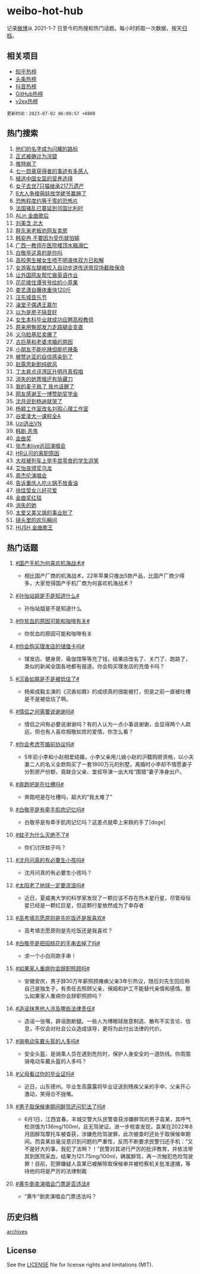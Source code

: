 # weibo-hot-hub

记录[微博](https://www.weibo.com)从 2021-1-7 日至今的热搜和热门话题。每小时抓取一次数据，按天[归档](archives)。

## 相关项目

- [知乎热榜](https://github.com/lonnyzhang423/zhihu-hot-hub)
- [头条热榜](https://github.com/lonnyzhang423/toutiao-hot-hub)
- [抖音热榜](https://github.com/lonnyzhang423/douyin-hot-hub)
- [GitHub热榜](https://github.com/lonnyzhang423/github-hot-hub)
- [v2ex热榜](https://github.com/lonnyzhang423/v2ex-hot-hub)


`更新时间：2023-07-02 06:09:57 +0800`

## 热门搜索

1. [他们的名字成为闪耀的路标](https://m.weibo.cn/search?containerid=100103type%3D1%26t%3D10%26q%3D%23%E4%BB%96%E4%BB%AC%E7%9A%84%E5%90%8D%E5%AD%97%E6%88%90%E4%B8%BA%E9%97%AA%E8%80%80%E7%9A%84%E8%B7%AF%E6%A0%87%23&stream_entry_id=51&isnewpage=1&extparam=seat%3D1%26pos%3D0%26filter_type%3Drealtimehot%26c_type%3D51%26dgr%3D0%26cate%3D10103%26stream_entry_id%3D51%26display_time%3D1688249395%26pre_seqid%3D168824939503401306307&luicode=10000011&lfid=106003type%253D25%2526t%253D3%2526disable_hot%253D1%2526filter_type%253Drealtimehot)
1. [正式被确诊为浣碧](https://m.weibo.cn/search?containerid=100103type%3D1%26t%3D10%26q%3D%23%E6%AD%A3%E5%BC%8F%E8%A2%AB%E7%A1%AE%E8%AF%8A%E4%B8%BA%E6%B5%A3%E7%A2%A7%23&stream_entry_id=31&isnewpage=1&extparam=seat%3D1%26pos%3D0%26filter_type%3Drealtimehot%26c_type%3D31%26dgr%3D0%26cate%3D5001%26realpos%3D1%26flag%3D2%26stream_entry_id%3D31%26lcate%3D5001%26q%3D%2523%25E6%25AD%25A3%25E5%25BC%258F%25E8%25A2%25AB%25E7%25A1%25AE%25E8%25AF%258A%25E4%25B8%25BA%25E6%25B5%25A3%25E7%25A2%25A7%2523%26band_rank%3D1%26display_time%3D1688249395%26pre_seqid%3D168824939503401306307&luicode=10000011&lfid=106003type%253D25%2526t%253D3%2526disable_hot%253D1%2526filter_type%253Drealtimehot)
1. [推特崩了](https://m.weibo.cn/search?containerid=100103type%3D1%26t%3D10%26q%3D%E6%8E%A8%E7%89%B9%E5%B4%A9%E4%BA%86&stream_entry_id=31&isnewpage=1&extparam=seat%3D1%26pos%3D1%26filter_type%3Drealtimehot%26c_type%3D31%26dgr%3D0%26cate%3D5001%26realpos%3D2%26flag%3D0%26stream_entry_id%3D31%26lcate%3D5001%26q%3D%25E6%258E%25A8%25E7%2589%25B9%25E5%25B4%25A9%25E4%25BA%2586%26band_rank%3D2%26display_time%3D1688249395%26pre_seqid%3D168824939503401306307&luicode=10000011&lfid=106003type%253D25%2526t%253D3%2526disable_hot%253D1%2526filter_type%253Drealtimehot)
1. [七一勋章获得者的事迹有多感人](https://m.weibo.cn/search?containerid=100103type%3D1%26t%3D10%26q%3D%23%E4%B8%83%E4%B8%80%E5%8B%8B%E7%AB%A0%E8%8E%B7%E5%BE%97%E8%80%85%E7%9A%84%E4%BA%8B%E8%BF%B9%E6%9C%89%E5%A4%9A%E6%84%9F%E4%BA%BA%23&stream_entry_id=31&isnewpage=1&extparam=seat%3D1%26pos%3D2%26filter_type%3Drealtimehot%26c_type%3D31%26dgr%3D0%26cate%3D5001%26realpos%3D3%26flag%3D0%26stream_entry_id%3D31%26lcate%3D5001%26q%3D%2523%25E4%25B8%2583%25E4%25B8%2580%25E5%258B%258B%25E7%25AB%25A0%25E8%258E%25B7%25E5%25BE%2597%25E8%2580%2585%25E7%259A%2584%25E4%25BA%258B%25E8%25BF%25B9%25E6%259C%2589%25E5%25A4%259A%25E6%2584%259F%25E4%25BA%25BA%2523%26band_rank%3D3%26display_time%3D1688249395%26pre_seqid%3D168824939503401306307&luicode=10000011&lfid=106003type%253D25%2526t%253D3%2526disable_hot%253D1%2526filter_type%253Drealtimehot)
1. [植选中国女篮的营养选择](https://m.weibo.cn/search?containerid=100103type%3D1%26t%3D10%26q%3D%23%E6%A4%8D%E9%80%89%E4%B8%AD%E5%9B%BD%E5%A5%B3%E7%AF%AE%E7%9A%84%E8%90%A5%E5%85%BB%E9%80%89%E6%8B%A9%23&stream_entry_id=31&isnewpage=1&extparam=seat%3D1%26pos%3D3%26topic_ad%3D1%26c_type%3D31%26cate%3D5001%26band_rank%3D4%26dgr%3D0%26lcate%3D5001%26is_ad_pos%3D1%26adid%3D195284%26q%3D%2523%25E6%25A4%258D%25E9%2580%2589%25E4%25B8%25AD%25E5%259B%25BD%25E5%25A5%25B3%25E7%25AF%25AE%25E7%259A%2584%25E8%2590%25A5%25E5%2585%25BB%25E9%2580%2589%25E6%258B%25A9%2523%26stream_entry_id%3D31%26filter_type%3Drealtimehot%26display_time%3D1688249395%26pre_seqid%3D168824939503401306307&luicode=10000011&lfid=106003type%253D25%2526t%253D3%2526disable_hot%253D1%2526filter_type%253Drealtimehot)
1. [女子去世7只猫继承217万遗产](https://m.weibo.cn/search?containerid=100103type%3D1%26t%3D10%26q%3D%23%E5%A5%B3%E5%AD%90%E5%8E%BB%E4%B8%967%E5%8F%AA%E7%8C%AB%E7%BB%A7%E6%89%BF217%E4%B8%87%E9%81%97%E4%BA%A7%23&stream_entry_id=31&isnewpage=1&extparam=seat%3D1%26pos%3D4%26filter_type%3Drealtimehot%26c_type%3D31%26dgr%3D0%26cate%3D5001%26realpos%3D4%26flag%3D2%26stream_entry_id%3D31%26lcate%3D5001%26q%3D%2523%25E5%25A5%25B3%25E5%25AD%2590%25E5%258E%25BB%25E4%25B8%25967%25E5%258F%25AA%25E7%258C%25AB%25E7%25BB%25A7%25E6%2589%25BF217%25E4%25B8%2587%25E9%2581%2597%25E4%25BA%25A7%2523%26band_rank%3D4%26display_time%3D1688249395%26pre_seqid%3D168824939503401306307&luicode=10000011&lfid=106003type%253D25%2526t%253D3%2526disable_hot%253D1%2526filter_type%253Drealtimehot)
1. [6大人争接萌娃放学姥爷赢麻了](https://m.weibo.cn/search?containerid=100103type%3D1%26t%3D10%26q%3D%236%E5%A4%A7%E4%BA%BA%E4%BA%89%E6%8E%A5%E8%90%8C%E5%A8%83%E6%94%BE%E5%AD%A6%E5%A7%A5%E7%88%B7%E8%B5%A2%E9%BA%BB%E4%BA%86%23&stream_entry_id=31&isnewpage=1&extparam=seat%3D1%26pos%3D5%26filter_type%3Drealtimehot%26c_type%3D31%26dgr%3D0%26cate%3D5001%26realpos%3D5%26flag%3D32768%26stream_entry_id%3D31%26lcate%3D5001%26q%3D%25236%25E5%25A4%25A7%25E4%25BA%25BA%25E4%25BA%2589%25E6%258E%25A5%25E8%2590%258C%25E5%25A8%2583%25E6%2594%25BE%25E5%25AD%25A6%25E5%25A7%25A5%25E7%2588%25B7%25E8%25B5%25A2%25E9%25BA%25BB%25E4%25BA%2586%2523%26band_rank%3D5%26display_time%3D1688249395%26pre_seqid%3D168824939503401306307&luicode=10000011&lfid=106003type%253D25%2526t%253D3%2526disable_hot%253D1%2526filter_type%253Drealtimehot)
1. [恐怖程度约等于零的恐怖片](https://m.weibo.cn/search?containerid=100103type%3D1%26t%3D10%26q%3D%E6%81%90%E6%80%96%E7%A8%8B%E5%BA%A6%E7%BA%A6%E7%AD%89%E4%BA%8E%E9%9B%B6%E7%9A%84%E6%81%90%E6%80%96%E7%89%87&stream_entry_id=31&isnewpage=1&extparam=seat%3D1%26pos%3D6%26filter_type%3Drealtimehot%26c_type%3D31%26dgr%3D0%26cate%3D5001%26realpos%3D6%26flag%3D2%26stream_entry_id%3D31%26lcate%3D5001%26q%3D%25E6%2581%2590%25E6%2580%2596%25E7%25A8%258B%25E5%25BA%25A6%25E7%25BA%25A6%25E7%25AD%2589%25E4%25BA%258E%25E9%259B%25B6%25E7%259A%2584%25E6%2581%2590%25E6%2580%2596%25E7%2589%2587%26band_rank%3D6%26display_time%3D1688249395%26pre_seqid%3D168824939503401306307&luicode=10000011&lfid=106003type%253D25%2526t%253D3%2526disable_hot%253D1%2526filter_type%253Drealtimehot)
1. [法国骚乱已蔓延到邻国比利时](https://m.weibo.cn/search?containerid=100103type%3D1%26t%3D10%26q%3D%23%E6%B3%95%E5%9B%BD%E9%AA%9A%E4%B9%B1%E5%B7%B2%E8%94%93%E5%BB%B6%E5%88%B0%E9%82%BB%E5%9B%BD%E6%AF%94%E5%88%A9%E6%97%B6%23&stream_entry_id=31&isnewpage=1&extparam=seat%3D1%26pos%3D7%26filter_type%3Drealtimehot%26c_type%3D31%26dgr%3D0%26cate%3D5001%26realpos%3D7%26flag%3D2%26stream_entry_id%3D31%26lcate%3D5001%26q%3D%2523%25E6%25B3%2595%25E5%259B%25BD%25E9%25AA%259A%25E4%25B9%25B1%25E5%25B7%25B2%25E8%2594%2593%25E5%25BB%25B6%25E5%2588%25B0%25E9%2582%25BB%25E5%259B%25BD%25E6%25AF%2594%25E5%2588%25A9%25E6%2597%25B6%2523%26band_rank%3D7%26display_time%3D1688249395%26pre_seqid%3D168824939503401306307&luicode=10000011&lfid=106003type%253D25%2526t%253D3%2526disable_hot%253D1%2526filter_type%253Drealtimehot)
1. [ALin 金曲歌后](https://m.weibo.cn/search?containerid=100103type%3D1%26t%3D10%26q%3DALin+%E9%87%91%E6%9B%B2%E6%AD%8C%E5%90%8E&stream_entry_id=31&isnewpage=1&extparam=seat%3D1%26pos%3D8%26filter_type%3Drealtimehot%26c_type%3D31%26dgr%3D0%26cate%3D5001%26realpos%3D8%26flag%3D0%26stream_entry_id%3D31%26lcate%3D5001%26q%3DALin%2520%25E9%2587%2591%25E6%259B%25B2%25E6%25AD%258C%25E5%2590%258E%26band_rank%3D8%26display_time%3D1688249395%26pre_seqid%3D168824939503401306307&luicode=10000011&lfid=106003type%253D25%2526t%253D3%2526disable_hot%253D1%2526filter_type%253Drealtimehot)
1. [刘美含 北大](https://m.weibo.cn/search?containerid=100103type%3D1%26t%3D10%26q%3D%E5%88%98%E7%BE%8E%E5%90%AB+%E5%8C%97%E5%A4%A7&stream_entry_id=31&isnewpage=1&extparam=seat%3D1%26pos%3D9%26filter_type%3Drealtimehot%26c_type%3D31%26dgr%3D0%26cate%3D5001%26realpos%3D9%26flag%3D2%26stream_entry_id%3D31%26lcate%3D5001%26q%3D%25E5%2588%2598%25E7%25BE%258E%25E5%2590%25AB%2520%25E5%258C%2597%25E5%25A4%25A7%26band_rank%3D9%26display_time%3D1688249395%26pre_seqid%3D168824939503401306307&luicode=10000011&lfid=106003type%253D25%2526t%253D3%2526disable_hot%253D1%2526filter_type%253Drealtimehot)
1. [胖东来老板劝网友卖房](https://m.weibo.cn/search?containerid=100103type%3D1%26t%3D10%26q%3D%23%E8%83%96%E4%B8%9C%E6%9D%A5%E8%80%81%E6%9D%BF%E5%8A%9D%E7%BD%91%E5%8F%8B%E5%8D%96%E6%88%BF%23&stream_entry_id=31&isnewpage=1&extparam=seat%3D1%26pos%3D10%26filter_type%3Drealtimehot%26c_type%3D31%26dgr%3D0%26cate%3D5001%26realpos%3D10%26flag%3D0%26stream_entry_id%3D31%26lcate%3D5001%26q%3D%2523%25E8%2583%2596%25E4%25B8%259C%25E6%259D%25A5%25E8%2580%2581%25E6%259D%25BF%25E5%258A%259D%25E7%25BD%2591%25E5%258F%258B%25E5%258D%2596%25E6%2588%25BF%2523%26band_rank%3D10%26display_time%3D1688249395%26pre_seqid%3D168824939503401306307&luicode=10000011&lfid=106003type%253D25%2526t%253D3%2526disable_hot%253D1%2526filter_type%253Drealtimehot)
1. [韩安冉 不要因为受伤就怕输](https://m.weibo.cn/search?containerid=100103type%3D1%26t%3D10%26q%3D%E9%9F%A9%E5%AE%89%E5%86%89+%E4%B8%8D%E8%A6%81%E5%9B%A0%E4%B8%BA%E5%8F%97%E4%BC%A4%E5%B0%B1%E6%80%95%E8%BE%93&stream_entry_id=31&isnewpage=1&extparam=seat%3D1%26pos%3D11%26filter_type%3Drealtimehot%26c_type%3D31%26dgr%3D0%26cate%3D5001%26realpos%3D11%26flag%3D1%26stream_entry_id%3D31%26lcate%3D5001%26q%3D%25E9%259F%25A9%25E5%25AE%2589%25E5%2586%2589%2520%25E4%25B8%258D%25E8%25A6%2581%25E5%259B%25A0%25E4%25B8%25BA%25E5%258F%2597%25E4%25BC%25A4%25E5%25B0%25B1%25E6%2580%2595%25E8%25BE%2593%26band_rank%3D11%26display_time%3D1688249395%26pre_seqid%3D168824939503401306307&luicode=10000011&lfid=106003type%253D25%2526t%253D3%2526disable_hot%253D1%2526filter_type%253Drealtimehot)
1. [广西一教师在医院楼顶水箱溺亡](https://m.weibo.cn/search?containerid=100103type%3D1%26t%3D10%26q%3D%23%E5%B9%BF%E8%A5%BF%E4%B8%80%E6%95%99%E5%B8%88%E5%9C%A8%E5%8C%BB%E9%99%A2%E6%A5%BC%E9%A1%B6%E6%B0%B4%E7%AE%B1%E6%BA%BA%E4%BA%A1%23&stream_entry_id=31&isnewpage=1&extparam=seat%3D1%26pos%3D12%26filter_type%3Drealtimehot%26c_type%3D31%26dgr%3D0%26cate%3D5001%26realpos%3D12%26flag%3D0%26stream_entry_id%3D31%26lcate%3D5001%26q%3D%2523%25E5%25B9%25BF%25E8%25A5%25BF%25E4%25B8%2580%25E6%2595%2599%25E5%25B8%2588%25E5%259C%25A8%25E5%258C%25BB%25E9%2599%25A2%25E6%25A5%25BC%25E9%25A1%25B6%25E6%25B0%25B4%25E7%25AE%25B1%25E6%25BA%25BA%25E4%25BA%25A1%2523%26band_rank%3D12%26display_time%3D1688249395%26pre_seqid%3D168824939503401306307&luicode=10000011&lfid=106003type%253D25%2526t%253D3%2526disable_hot%253D1%2526filter_type%253Drealtimehot)
1. [白敬亭这真的是你吗](https://m.weibo.cn/search?containerid=100103type%3D1%26t%3D10%26q%3D%23%E7%99%BD%E6%95%AC%E4%BA%AD%E8%BF%99%E7%9C%9F%E7%9A%84%E6%98%AF%E4%BD%A0%E5%90%97%23&stream_entry_id=31&isnewpage=1&extparam=seat%3D1%26pos%3D13%26filter_type%3Drealtimehot%26c_type%3D31%26dgr%3D0%26cate%3D5001%26realpos%3D13%26flag%3D0%26stream_entry_id%3D31%26lcate%3D5001%26q%3D%2523%25E7%2599%25BD%25E6%2595%25AC%25E4%25BA%25AD%25E8%25BF%2599%25E7%259C%259F%25E7%259A%2584%25E6%2598%25AF%25E4%25BD%25A0%25E5%2590%2597%2523%26band_rank%3D13%26display_time%3D1688249395%26pre_seqid%3D168824939503401306307&luicode=10000011&lfid=106003type%253D25%2526t%253D3%2526disable_hot%253D1%2526filter_type%253Drealtimehot)
1. [高校男生被女生喷不明液体双方已和解](https://m.weibo.cn/search?containerid=100103type%3D1%26t%3D10%26q%3D%23%E9%AB%98%E6%A0%A1%E7%94%B7%E7%94%9F%E8%A2%AB%E5%A5%B3%E7%94%9F%E5%96%B7%E4%B8%8D%E6%98%8E%E6%B6%B2%E4%BD%93%E5%8F%8C%E6%96%B9%E5%B7%B2%E5%92%8C%E8%A7%A3%23&stream_entry_id=31&isnewpage=1&extparam=seat%3D1%26pos%3D14%26filter_type%3Drealtimehot%26c_type%3D31%26dgr%3D0%26cate%3D5001%26realpos%3D14%26flag%3D0%26stream_entry_id%3D31%26lcate%3D5001%26q%3D%2523%25E9%25AB%2598%25E6%25A0%25A1%25E7%2594%25B7%25E7%2594%259F%25E8%25A2%25AB%25E5%25A5%25B3%25E7%2594%259F%25E5%2596%25B7%25E4%25B8%258D%25E6%2598%258E%25E6%25B6%25B2%25E4%25BD%2593%25E5%258F%258C%25E6%2596%25B9%25E5%25B7%25B2%25E5%2592%258C%25E8%25A7%25A3%2523%26band_rank%3D14%26display_time%3D1688249395%26pre_seqid%3D168824939503401306307&luicode=10000011&lfid=106003type%253D25%2526t%253D3%2526disable_hot%253D1%2526filter_type%253Drealtimehot)
1. [女游客左腿被绞入自动步道传送带现场截肢保命](https://m.weibo.cn/search?containerid=100103type%3D1%26t%3D10%26q%3D%E5%A5%B3%E6%B8%B8%E5%AE%A2%E5%B7%A6%E8%85%BF%E8%A2%AB%E7%BB%9E%E5%85%A5%E8%87%AA%E5%8A%A8%E6%AD%A5%E9%81%93%E4%BC%A0%E9%80%81%E5%B8%A6%E7%8E%B0%E5%9C%BA%E6%88%AA%E8%82%A2%E4%BF%9D%E5%91%BD&stream_entry_id=31&isnewpage=1&extparam=seat%3D1%26pos%3D15%26filter_type%3Drealtimehot%26c_type%3D31%26dgr%3D0%26cate%3D5001%26realpos%3D15%26flag%3D0%26stream_entry_id%3D31%26lcate%3D5001%26q%3D%25E5%25A5%25B3%25E6%25B8%25B8%25E5%25AE%25A2%25E5%25B7%25A6%25E8%2585%25BF%25E8%25A2%25AB%25E7%25BB%259E%25E5%2585%25A5%25E8%2587%25AA%25E5%258A%25A8%25E6%25AD%25A5%25E9%2581%2593%25E4%25BC%25A0%25E9%2580%2581%25E5%25B8%25A6%25E7%258E%25B0%25E5%259C%25BA%25E6%2588%25AA%25E8%2582%25A2%25E4%25BF%259D%25E5%2591%25BD%26band_rank%3D15%26display_time%3D1688249395%26pre_seqid%3D168824939503401306307&luicode=10000011&lfid=106003type%253D25%2526t%253D3%2526disable_hot%253D1%2526filter_type%253Drealtimehot)
1. [让外国网友帮忙做英语作业](https://m.weibo.cn/search?containerid=100103type%3D1%26t%3D10%26q%3D%E8%AE%A9%E5%A4%96%E5%9B%BD%E7%BD%91%E5%8F%8B%E5%B8%AE%E5%BF%99%E5%81%9A%E8%8B%B1%E8%AF%AD%E4%BD%9C%E4%B8%9A&stream_entry_id=31&isnewpage=1&extparam=seat%3D1%26pos%3D16%26filter_type%3Drealtimehot%26c_type%3D31%26dgr%3D0%26cate%3D5001%26realpos%3D16%26flag%3D0%26stream_entry_id%3D31%26lcate%3D5001%26q%3D%25E8%25AE%25A9%25E5%25A4%2596%25E5%259B%25BD%25E7%25BD%2591%25E5%258F%258B%25E5%25B8%25AE%25E5%25BF%2599%25E5%2581%259A%25E8%258B%25B1%25E8%25AF%25AD%25E4%25BD%259C%25E4%25B8%259A%26band_rank%3D16%26display_time%3D1688249395%26pre_seqid%3D168824939503401306307&luicode=10000011&lfid=106003type%253D25%2526t%253D3%2526disable_hot%253D1%2526filter_type%253Drealtimehot)
1. [花花接住谭爷爷给的小苹果](https://m.weibo.cn/search?containerid=100103type%3D1%26t%3D10%26q%3D%23%E8%8A%B1%E8%8A%B1%E6%8E%A5%E4%BD%8F%E8%B0%AD%E7%88%B7%E7%88%B7%E7%BB%99%E7%9A%84%E5%B0%8F%E8%8B%B9%E6%9E%9C%23&stream_entry_id=31&isnewpage=1&extparam=seat%3D1%26pos%3D17%26filter_type%3Drealtimehot%26c_type%3D31%26dgr%3D0%26cate%3D5001%26realpos%3D17%26flag%3D0%26stream_entry_id%3D31%26lcate%3D5001%26q%3D%2523%25E8%258A%25B1%25E8%258A%25B1%25E6%258E%25A5%25E4%25BD%258F%25E8%25B0%25AD%25E7%2588%25B7%25E7%2588%25B7%25E7%25BB%2599%25E7%259A%2584%25E5%25B0%258F%25E8%258B%25B9%25E6%259E%259C%2523%26band_rank%3D17%26display_time%3D1688249395%26pre_seqid%3D168824939503401306307&luicode=10000011&lfid=106003type%253D25%2526t%253D3%2526disable_hot%253D1%2526filter_type%253Drealtimehot)
1. [娄艺潇自曝体重快120斤](https://m.weibo.cn/search?containerid=100103type%3D1%26t%3D10%26q%3D%23%E5%A8%84%E8%89%BA%E6%BD%87%E8%87%AA%E6%9B%9D%E4%BD%93%E9%87%8D%E5%BF%AB120%E6%96%A4%23&stream_entry_id=31&isnewpage=1&extparam=seat%3D1%26pos%3D18%26filter_type%3Drealtimehot%26c_type%3D31%26dgr%3D0%26cate%3D5001%26realpos%3D18%26flag%3D0%26stream_entry_id%3D31%26lcate%3D5001%26q%3D%2523%25E5%25A8%2584%25E8%2589%25BA%25E6%25BD%2587%25E8%2587%25AA%25E6%259B%259D%25E4%25BD%2593%25E9%2587%258D%25E5%25BF%25AB120%25E6%2596%25A4%2523%26band_rank%3D18%26display_time%3D1688249395%26pre_seqid%3D168824939503401306307&luicode=10000011&lfid=106003type%253D25%2526t%253D3%2526disable_hot%253D1%2526filter_type%253Drealtimehot)
1. [汪东城音乐节](https://m.weibo.cn/search?containerid=100103type%3D1%26t%3D10%26q%3D%E6%B1%AA%E4%B8%9C%E5%9F%8E%E9%9F%B3%E4%B9%90%E8%8A%82&stream_entry_id=31&isnewpage=1&extparam=seat%3D1%26pos%3D19%26filter_type%3Drealtimehot%26c_type%3D31%26dgr%3D0%26cate%3D5001%26realpos%3D19%26flag%3D0%26stream_entry_id%3D31%26lcate%3D5001%26q%3D%25E6%25B1%25AA%25E4%25B8%259C%25E5%259F%258E%25E9%259F%25B3%25E4%25B9%2590%25E8%258A%2582%26band_rank%3D19%26display_time%3D1688249395%26pre_seqid%3D168824939503401306307&luicode=10000011&lfid=106003type%253D25%2526t%253D3%2526disable_hot%253D1%2526filter_type%253Drealtimehot)
1. [澡堂子偶遇王嘉尔](https://m.weibo.cn/search?containerid=100103type%3D1%26t%3D10%26q%3D%23%E6%BE%A1%E5%A0%82%E5%AD%90%E5%81%B6%E9%81%87%E7%8E%8B%E5%98%89%E5%B0%94%23&stream_entry_id=31&isnewpage=1&extparam=seat%3D1%26pos%3D20%26filter_type%3Drealtimehot%26c_type%3D31%26dgr%3D0%26cate%3D5001%26realpos%3D20%26flag%3D0%26stream_entry_id%3D31%26lcate%3D5001%26q%3D%2523%25E6%25BE%25A1%25E5%25A0%2582%25E5%25AD%2590%25E5%2581%25B6%25E9%2581%2587%25E7%258E%258B%25E5%2598%2589%25E5%25B0%2594%2523%26band_rank%3D20%26display_time%3D1688249395%26pre_seqid%3D168824939503401306307&luicode=10000011&lfid=106003type%253D25%2526t%253D3%2526disable_hot%253D1%2526filter_type%253Drealtimehot)
1. [以为是房子隔音好](https://m.weibo.cn/search?containerid=100103type%3D1%26t%3D10%26q%3D%E4%BB%A5%E4%B8%BA%E6%98%AF%E6%88%BF%E5%AD%90%E9%9A%94%E9%9F%B3%E5%A5%BD&stream_entry_id=31&isnewpage=1&extparam=seat%3D1%26pos%3D21%26filter_type%3Drealtimehot%26c_type%3D31%26dgr%3D0%26cate%3D5001%26realpos%3D21%26flag%3D0%26stream_entry_id%3D31%26lcate%3D5001%26q%3D%25E4%25BB%25A5%25E4%25B8%25BA%25E6%2598%25AF%25E6%2588%25BF%25E5%25AD%2590%25E9%259A%2594%25E9%259F%25B3%25E5%25A5%25BD%26band_rank%3D21%26display_time%3D1688249395%26pre_seqid%3D168824939503401306307&luicode=10000011&lfid=106003type%253D25%2526t%253D3%2526disable_hot%253D1%2526filter_type%253Drealtimehot)
1. [女生本科毕业就成功应聘高校教师](https://m.weibo.cn/search?containerid=100103type%3D1%26t%3D10%26q%3D%23%E5%A5%B3%E7%94%9F%E6%9C%AC%E7%A7%91%E6%AF%95%E4%B8%9A%E5%B0%B1%E6%88%90%E5%8A%9F%E5%BA%94%E8%81%98%E9%AB%98%E6%A0%A1%E6%95%99%E5%B8%88%23&stream_entry_id=31&isnewpage=1&extparam=seat%3D1%26pos%3D22%26filter_type%3Drealtimehot%26c_type%3D31%26dgr%3D0%26cate%3D5001%26realpos%3D22%26flag%3D0%26stream_entry_id%3D31%26lcate%3D5001%26q%3D%2523%25E5%25A5%25B3%25E7%2594%259F%25E6%259C%25AC%25E7%25A7%2591%25E6%25AF%2595%25E4%25B8%259A%25E5%25B0%25B1%25E6%2588%2590%25E5%258A%259F%25E5%25BA%2594%25E8%2581%2598%25E9%25AB%2598%25E6%25A0%25A1%25E6%2595%2599%25E5%25B8%2588%2523%26band_rank%3D22%26display_time%3D1688249395%26pre_seqid%3D168824939503401306307&luicode=10000011&lfid=106003type%253D25%2526t%253D3%2526disable_hot%253D1%2526filter_type%253Drealtimehot)
1. [原来用臀部发力走路腿会变直](https://m.weibo.cn/search?containerid=100103type%3D1%26t%3D10%26q%3D%23%E5%8E%9F%E6%9D%A5%E7%94%A8%E8%87%80%E9%83%A8%E5%8F%91%E5%8A%9B%E8%B5%B0%E8%B7%AF%E8%85%BF%E4%BC%9A%E5%8F%98%E7%9B%B4%23&stream_entry_id=31&isnewpage=1&extparam=seat%3D1%26pos%3D23%26filter_type%3Drealtimehot%26c_type%3D31%26dgr%3D0%26cate%3D5001%26realpos%3D23%26flag%3D0%26stream_entry_id%3D31%26lcate%3D5001%26q%3D%2523%25E5%258E%259F%25E6%259D%25A5%25E7%2594%25A8%25E8%2587%2580%25E9%2583%25A8%25E5%258F%2591%25E5%258A%259B%25E8%25B5%25B0%25E8%25B7%25AF%25E8%2585%25BF%25E4%25BC%259A%25E5%258F%2598%25E7%259B%25B4%2523%26band_rank%3D23%26display_time%3D1688249395%26pre_seqid%3D168824939503401306307&luicode=10000011&lfid=106003type%253D25%2526t%253D3%2526disable_hot%253D1%2526filter_type%253Drealtimehot)
1. [义乌脸基尼卖爆了](https://m.weibo.cn/search?containerid=100103type%3D1%26t%3D10%26q%3D%23%E4%B9%89%E4%B9%8C%E8%84%B8%E5%9F%BA%E5%B0%BC%E5%8D%96%E7%88%86%E4%BA%86%23&stream_entry_id=31&isnewpage=1&extparam=seat%3D1%26pos%3D24%26filter_type%3Drealtimehot%26c_type%3D31%26dgr%3D0%26cate%3D5001%26realpos%3D24%26flag%3D0%26stream_entry_id%3D31%26lcate%3D5001%26q%3D%2523%25E4%25B9%2589%25E4%25B9%258C%25E8%2584%25B8%25E5%259F%25BA%25E5%25B0%25BC%25E5%258D%2596%25E7%2588%2586%25E4%25BA%2586%2523%26band_rank%3D24%26display_time%3D1688249395%26pre_seqid%3D168824939503401306307&luicode=10000011&lfid=106003type%253D25%2526t%253D3%2526disable_hot%253D1%2526filter_type%253Drealtimehot)
1. [古巨基和老婆求婚的原因](https://m.weibo.cn/search?containerid=100103type%3D1%26t%3D10%26q%3D%23%E5%8F%A4%E5%B7%A8%E5%9F%BA%E5%92%8C%E8%80%81%E5%A9%86%E6%B1%82%E5%A9%9A%E7%9A%84%E5%8E%9F%E5%9B%A0%23&stream_entry_id=31&isnewpage=1&extparam=seat%3D1%26pos%3D25%26filter_type%3Drealtimehot%26c_type%3D31%26dgr%3D0%26cate%3D5001%26realpos%3D25%26flag%3D0%26stream_entry_id%3D31%26lcate%3D5001%26q%3D%2523%25E5%258F%25A4%25E5%25B7%25A8%25E5%259F%25BA%25E5%2592%258C%25E8%2580%2581%25E5%25A9%2586%25E6%25B1%2582%25E5%25A9%259A%25E7%259A%2584%25E5%258E%259F%25E5%259B%25A0%2523%26band_rank%3D25%26display_time%3D1688249395%26pre_seqid%3D168824939503401306307&luicode=10000011&lfid=106003type%253D25%2526t%253D3%2526disable_hot%253D1%2526filter_type%253Drealtimehot)
1. [小朋友不能吃辣但能吃辣条](https://m.weibo.cn/search?containerid=100103type%3D1%26t%3D10%26q%3D%E5%B0%8F%E6%9C%8B%E5%8F%8B%E4%B8%8D%E8%83%BD%E5%90%83%E8%BE%A3%E4%BD%86%E8%83%BD%E5%90%83%E8%BE%A3%E6%9D%A1&stream_entry_id=31&isnewpage=1&extparam=seat%3D1%26pos%3D26%26filter_type%3Drealtimehot%26c_type%3D31%26dgr%3D0%26cate%3D5001%26realpos%3D26%26flag%3D0%26stream_entry_id%3D31%26lcate%3D5001%26q%3D%25E5%25B0%258F%25E6%259C%258B%25E5%258F%258B%25E4%25B8%258D%25E8%2583%25BD%25E5%2590%2583%25E8%25BE%25A3%25E4%25BD%2586%25E8%2583%25BD%25E5%2590%2583%25E8%25BE%25A3%25E6%259D%25A1%26band_rank%3D26%26display_time%3D1688249395%26pre_seqid%3D168824939503401306307&luicode=10000011&lfid=106003type%253D25%2526t%253D3%2526disable_hot%253D1%2526filter_type%253Drealtimehot)
1. [被赞达亚的自信感染到了](https://m.weibo.cn/search?containerid=100103type%3D1%26t%3D10%26q%3D%E8%A2%AB%E8%B5%9E%E8%BE%BE%E4%BA%9A%E7%9A%84%E8%87%AA%E4%BF%A1%E6%84%9F%E6%9F%93%E5%88%B0%E4%BA%86&stream_entry_id=31&isnewpage=1&extparam=seat%3D1%26pos%3D27%26filter_type%3Drealtimehot%26c_type%3D31%26dgr%3D0%26cate%3D5001%26realpos%3D27%26flag%3D0%26stream_entry_id%3D31%26lcate%3D5001%26q%3D%25E8%25A2%25AB%25E8%25B5%259E%25E8%25BE%25BE%25E4%25BA%259A%25E7%259A%2584%25E8%2587%25AA%25E4%25BF%25A1%25E6%2584%259F%25E6%259F%2593%25E5%2588%25B0%25E4%25BA%2586%26band_rank%3D27%26display_time%3D1688249395%26pre_seqid%3D168824939503401306307&luicode=10000011&lfid=106003type%253D25%2526t%253D3%2526disable_hot%253D1%2526filter_type%253Drealtimehot)
1. [赵露思新剧纯欲风](https://m.weibo.cn/search?containerid=100103type%3D1%26t%3D10%26q%3D%23%E8%B5%B5%E9%9C%B2%E6%80%9D%E6%96%B0%E5%89%A7%E7%BA%AF%E6%AC%B2%E9%A3%8E%23&stream_entry_id=31&isnewpage=1&extparam=seat%3D1%26pos%3D28%26filter_type%3Drealtimehot%26c_type%3D31%26dgr%3D0%26cate%3D5001%26realpos%3D28%26flag%3D0%26stream_entry_id%3D31%26lcate%3D5001%26q%3D%2523%25E8%25B5%25B5%25E9%259C%25B2%25E6%2580%259D%25E6%2596%25B0%25E5%2589%25A7%25E7%25BA%25AF%25E6%25AC%25B2%25E9%25A3%258E%2523%26band_rank%3D28%26display_time%3D1688249395%26pre_seqid%3D168824939503401306307&luicode=10000011&lfid=106003type%253D25%2526t%253D3%2526disable_hot%253D1%2526filter_type%253Drealtimehot)
1. [丁太昇点评湾区升明月真假唱](https://m.weibo.cn/search?containerid=100103type%3D1%26t%3D10%26q%3D%23%E4%B8%81%E5%A4%AA%E6%98%87%E7%82%B9%E8%AF%84%E6%B9%BE%E5%8C%BA%E5%8D%87%E6%98%8E%E6%9C%88%E7%9C%9F%E5%81%87%E5%94%B1%23&stream_entry_id=31&isnewpage=1&extparam=seat%3D1%26pos%3D29%26filter_type%3Drealtimehot%26c_type%3D31%26dgr%3D0%26cate%3D5001%26realpos%3D29%26flag%3D0%26stream_entry_id%3D31%26lcate%3D5001%26q%3D%2523%25E4%25B8%2581%25E5%25A4%25AA%25E6%2598%2587%25E7%2582%25B9%25E8%25AF%2584%25E6%25B9%25BE%25E5%258C%25BA%25E5%258D%2587%25E6%2598%258E%25E6%259C%2588%25E7%259C%259F%25E5%2581%2587%25E5%2594%25B1%2523%26band_rank%3D29%26display_time%3D1688249395%26pre_seqid%3D168824939503401306307&luicode=10000011&lfid=106003type%253D25%2526t%253D3%2526disable_hot%253D1%2526filter_type%253Drealtimehot)
1. [消失的她票根还有隐藏刀](https://m.weibo.cn/search?containerid=100103type%3D1%26t%3D10%26q%3D%23%E6%B6%88%E5%A4%B1%E7%9A%84%E5%A5%B9%E7%A5%A8%E6%A0%B9%E8%BF%98%E6%9C%89%E9%9A%90%E8%97%8F%E5%88%80%23&stream_entry_id=31&isnewpage=1&extparam=seat%3D1%26pos%3D30%26filter_type%3Drealtimehot%26c_type%3D31%26dgr%3D0%26cate%3D5001%26realpos%3D30%26flag%3D0%26stream_entry_id%3D31%26lcate%3D5001%26q%3D%2523%25E6%25B6%2588%25E5%25A4%25B1%25E7%259A%2584%25E5%25A5%25B9%25E7%25A5%25A8%25E6%25A0%25B9%25E8%25BF%2598%25E6%259C%2589%25E9%259A%2590%25E8%2597%258F%25E5%2588%2580%2523%26band_rank%3D30%26display_time%3D1688249395%26pre_seqid%3D168824939503401306307&luicode=10000011&lfid=106003type%253D25%2526t%253D3%2526disable_hot%253D1%2526filter_type%253Drealtimehot)
1. [我的麦子熟了 我也该醒了](https://m.weibo.cn/search?containerid=100103type%3D1%26t%3D10%26q%3D%E6%88%91%E7%9A%84%E9%BA%A6%E5%AD%90%E7%86%9F%E4%BA%86+%E6%88%91%E4%B9%9F%E8%AF%A5%E9%86%92%E4%BA%86&stream_entry_id=31&isnewpage=1&extparam=seat%3D1%26pos%3D31%26filter_type%3Drealtimehot%26c_type%3D31%26dgr%3D0%26cate%3D5001%26realpos%3D31%26flag%3D0%26stream_entry_id%3D31%26lcate%3D5001%26q%3D%25E6%2588%2591%25E7%259A%2584%25E9%25BA%25A6%25E5%25AD%2590%25E7%2586%259F%25E4%25BA%2586%2520%25E6%2588%2591%25E4%25B9%259F%25E8%25AF%25A5%25E9%2586%2592%25E4%25BA%2586%26band_rank%3D31%26display_time%3D1688249395%26pre_seqid%3D168824939503401306307&luicode=10000011&lfid=106003type%253D25%2526t%253D3%2526disable_hot%253D1%2526filter_type%253Drealtimehot)
1. [网友感谢王一博赞助奖学金](https://m.weibo.cn/search?containerid=100103type%3D1%26t%3D10%26q%3D%23%E7%BD%91%E5%8F%8B%E6%84%9F%E8%B0%A2%E7%8E%8B%E4%B8%80%E5%8D%9A%E8%B5%9E%E5%8A%A9%E5%A5%96%E5%AD%A6%E9%87%91%23&stream_entry_id=31&isnewpage=1&extparam=seat%3D1%26pos%3D32%26filter_type%3Drealtimehot%26c_type%3D31%26dgr%3D0%26cate%3D5001%26realpos%3D32%26flag%3D0%26stream_entry_id%3D31%26lcate%3D5001%26q%3D%2523%25E7%25BD%2591%25E5%258F%258B%25E6%2584%259F%25E8%25B0%25A2%25E7%258E%258B%25E4%25B8%2580%25E5%258D%259A%25E8%25B5%259E%25E5%258A%25A9%25E5%25A5%2596%25E5%25AD%25A6%25E9%2587%2591%2523%26band_rank%3D32%26display_time%3D1688249395%26pre_seqid%3D168824939503401306307&luicode=10000011&lfid=106003type%253D25%2526t%253D3%2526disable_hot%253D1%2526filter_type%253Drealtimehot)
1. [沈月说到杨迪就哭了](https://m.weibo.cn/search?containerid=100103type%3D1%26t%3D10%26q%3D%23%E6%B2%88%E6%9C%88%E8%AF%B4%E5%88%B0%E6%9D%A8%E8%BF%AA%E5%B0%B1%E5%93%AD%E4%BA%86%23&stream_entry_id=31&isnewpage=1&extparam=seat%3D1%26pos%3D33%26filter_type%3Drealtimehot%26c_type%3D31%26dgr%3D0%26cate%3D5001%26realpos%3D33%26flag%3D0%26stream_entry_id%3D31%26lcate%3D5001%26q%3D%2523%25E6%25B2%2588%25E6%259C%2588%25E8%25AF%25B4%25E5%2588%25B0%25E6%259D%25A8%25E8%25BF%25AA%25E5%25B0%25B1%25E5%2593%25AD%25E4%25BA%2586%2523%26band_rank%3D33%26display_time%3D1688249395%26pre_seqid%3D168824939503401306307&luicode=10000011&lfid=106003type%253D25%2526t%253D3%2526disable_hot%253D1%2526filter_type%253Drealtimehot)
1. [杨颖工作室改名刘瑕心理工作室](https://m.weibo.cn/search?containerid=100103type%3D1%26t%3D10%26q%3D%23%E6%9D%A8%E9%A2%96%E5%B7%A5%E4%BD%9C%E5%AE%A4%E6%94%B9%E5%90%8D%E5%88%98%E7%91%95%E5%BF%83%E7%90%86%E5%B7%A5%E4%BD%9C%E5%AE%A4%23&stream_entry_id=31&isnewpage=1&extparam=seat%3D1%26pos%3D34%26filter_type%3Drealtimehot%26c_type%3D31%26dgr%3D0%26cate%3D5001%26realpos%3D34%26flag%3D0%26stream_entry_id%3D31%26lcate%3D5001%26q%3D%2523%25E6%259D%25A8%25E9%25A2%2596%25E5%25B7%25A5%25E4%25BD%259C%25E5%25AE%25A4%25E6%2594%25B9%25E5%2590%258D%25E5%2588%2598%25E7%2591%2595%25E5%25BF%2583%25E7%2590%2586%25E5%25B7%25A5%25E4%25BD%259C%25E5%25AE%25A4%2523%26band_rank%3D34%26display_time%3D1688249395%26pre_seqid%3D168824939503401306307&luicode=10000011&lfid=106003type%253D25%2526t%253D3%2526disable_hot%253D1%2526filter_type%253Drealtimehot)
1. [谷爱凌大一课程全A](https://m.weibo.cn/search?containerid=100103type%3D1%26t%3D10%26q%3D%23%E8%B0%B7%E7%88%B1%E5%87%8C%E5%A4%A7%E4%B8%80%E8%AF%BE%E7%A8%8B%E5%85%A8A%23&stream_entry_id=31&isnewpage=1&extparam=seat%3D1%26pos%3D35%26filter_type%3Drealtimehot%26c_type%3D31%26dgr%3D0%26cate%3D5001%26realpos%3D35%26flag%3D0%26stream_entry_id%3D31%26lcate%3D5001%26q%3D%2523%25E8%25B0%25B7%25E7%2588%25B1%25E5%2587%258C%25E5%25A4%25A7%25E4%25B8%2580%25E8%25AF%25BE%25E7%25A8%258B%25E5%2585%25A8A%2523%26band_rank%3D35%26display_time%3D1688249395%26pre_seqid%3D168824939503401306307&luicode=10000011&lfid=106003type%253D25%2526t%253D3%2526disable_hot%253D1%2526filter_type%253Drealtimehot)
1. [Uzi选出VN](https://m.weibo.cn/search?containerid=100103type%3D1%26t%3D10%26q%3D%23Uzi%E9%80%89%E5%87%BAVN%23&stream_entry_id=31&isnewpage=1&extparam=seat%3D1%26pos%3D36%26filter_type%3Drealtimehot%26c_type%3D31%26dgr%3D0%26cate%3D5001%26realpos%3D36%26flag%3D0%26stream_entry_id%3D31%26lcate%3D5001%26q%3D%2523Uzi%25E9%2580%2589%25E5%2587%25BAVN%2523%26band_rank%3D36%26display_time%3D1688249395%26pre_seqid%3D168824939503401306307&luicode=10000011&lfid=106003type%253D25%2526t%253D3%2526disable_hot%253D1%2526filter_type%253Drealtimehot)
1. [韩剧 恶鬼](https://m.weibo.cn/search?containerid=100103type%3D1%26t%3D10%26q%3D%E9%9F%A9%E5%89%A7+%E6%81%B6%E9%AC%BC&stream_entry_id=31&isnewpage=1&extparam=seat%3D1%26pos%3D37%26filter_type%3Drealtimehot%26c_type%3D31%26dgr%3D0%26cate%3D5001%26realpos%3D37%26flag%3D0%26stream_entry_id%3D31%26lcate%3D5001%26q%3D%25E9%259F%25A9%25E5%2589%25A7%2520%25E6%2581%25B6%25E9%25AC%25BC%26band_rank%3D37%26display_time%3D1688249395%26pre_seqid%3D168824939503401306307&luicode=10000011&lfid=106003type%253D25%2526t%253D3%2526disable_hot%253D1%2526filter_type%253Drealtimehot)
1. [金曲奖](https://m.weibo.cn/search?containerid=100103type%3D1%26t%3D10%26q%3D%E9%87%91%E6%9B%B2%E5%A5%96&stream_entry_id=31&isnewpage=1&extparam=seat%3D1%26pos%3D38%26filter_type%3Drealtimehot%26c_type%3D31%26dgr%3D0%26cate%3D5001%26realpos%3D38%26flag%3D0%26stream_entry_id%3D31%26lcate%3D5001%26q%3D%25E9%2587%2591%25E6%259B%25B2%25E5%25A5%2596%26band_rank%3D38%26display_time%3D1688249395%26pre_seqid%3D168824939503401306307&luicode=10000011&lfid=106003type%253D25%2526t%253D3%2526disable_hot%253D1%2526filter_type%253Drealtimehot)
1. [张杰未live巡回演唱会](https://m.weibo.cn/search?containerid=100103type%3D1%26t%3D10%26q%3D%E5%BC%A0%E6%9D%B0%E6%9C%AAlive%E5%B7%A1%E5%9B%9E%E6%BC%94%E5%94%B1%E4%BC%9A&stream_entry_id=31&isnewpage=1&extparam=seat%3D1%26pos%3D39%26filter_type%3Drealtimehot%26c_type%3D31%26dgr%3D0%26cate%3D5001%26realpos%3D39%26flag%3D0%26stream_entry_id%3D31%26lcate%3D5001%26q%3D%25E5%25BC%25A0%25E6%259D%25B0%25E6%259C%25AAlive%25E5%25B7%25A1%25E5%259B%259E%25E6%25BC%2594%25E5%2594%25B1%25E4%25BC%259A%26band_rank%3D39%26display_time%3D1688249395%26pre_seqid%3D168824939503401306307&luicode=10000011&lfid=106003type%253D25%2526t%253D3%2526disable_hot%253D1%2526filter_type%253Drealtimehot)
1. [HR认可的离职原因](https://m.weibo.cn/search?containerid=100103type%3D1%26t%3D10%26q%3D%23HR%E8%AE%A4%E5%8F%AF%E7%9A%84%E7%A6%BB%E8%81%8C%E5%8E%9F%E5%9B%A0%23&stream_entry_id=31&isnewpage=1&extparam=seat%3D1%26pos%3D40%26filter_type%3Drealtimehot%26c_type%3D31%26dgr%3D0%26cate%3D5001%26realpos%3D40%26flag%3D0%26stream_entry_id%3D31%26lcate%3D5001%26q%3D%2523HR%25E8%25AE%25A4%25E5%258F%25AF%25E7%259A%2584%25E7%25A6%25BB%25E8%2581%258C%25E5%258E%259F%25E5%259B%25A0%2523%26band_rank%3D40%26display_time%3D1688249395%26pre_seqid%3D168824939503401306307&luicode=10000011&lfid=106003type%253D25%2526t%253D3%2526disable_hot%253D1%2526filter_type%253Drealtimehot)
1. [大叔被列车上举手尝零食的学生逗笑](https://m.weibo.cn/search?containerid=100103type%3D1%26t%3D10%26q%3D%23%E5%A4%A7%E5%8F%94%E8%A2%AB%E5%88%97%E8%BD%A6%E4%B8%8A%E4%B8%BE%E6%89%8B%E5%B0%9D%E9%9B%B6%E9%A3%9F%E7%9A%84%E5%AD%A6%E7%94%9F%E9%80%97%E7%AC%91%23&stream_entry_id=31&isnewpage=1&extparam=seat%3D1%26pos%3D41%26filter_type%3Drealtimehot%26c_type%3D31%26dgr%3D0%26cate%3D5001%26realpos%3D41%26flag%3D0%26stream_entry_id%3D31%26lcate%3D5001%26q%3D%2523%25E5%25A4%25A7%25E5%258F%2594%25E8%25A2%25AB%25E5%2588%2597%25E8%25BD%25A6%25E4%25B8%258A%25E4%25B8%25BE%25E6%2589%258B%25E5%25B0%259D%25E9%259B%25B6%25E9%25A3%259F%25E7%259A%2584%25E5%25AD%25A6%25E7%2594%259F%25E9%2580%2597%25E7%25AC%2591%2523%26band_rank%3D41%26display_time%3D1688249395%26pre_seqid%3D168824939503401306307&luicode=10000011&lfid=106003type%253D25%2526t%253D3%2526disable_hot%253D1%2526filter_type%253Drealtimehot)
1. [艾怡良颁奖乌龙](https://m.weibo.cn/search?containerid=100103type%3D1%26t%3D10%26q%3D%23%E8%89%BE%E6%80%A1%E8%89%AF%E9%A2%81%E5%A5%96%E4%B9%8C%E9%BE%99%23&stream_entry_id=31&isnewpage=1&extparam=seat%3D1%26pos%3D42%26filter_type%3Drealtimehot%26c_type%3D31%26dgr%3D0%26cate%3D5001%26realpos%3D42%26flag%3D0%26stream_entry_id%3D31%26lcate%3D5001%26q%3D%2523%25E8%2589%25BE%25E6%2580%25A1%25E8%2589%25AF%25E9%25A2%2581%25E5%25A5%2596%25E4%25B9%258C%25E9%25BE%2599%2523%26band_rank%3D42%26display_time%3D1688249395%26pre_seqid%3D168824939503401306307&luicode=10000011&lfid=106003type%253D25%2526t%253D3%2526disable_hot%253D1%2526filter_type%253Drealtimehot)
1. [周杰伦演唱会](https://m.weibo.cn/search?containerid=100103type%3D1%26t%3D10%26q%3D%E5%91%A8%E6%9D%B0%E4%BC%A6%E6%BC%94%E5%94%B1%E4%BC%9A&stream_entry_id=31&isnewpage=1&extparam=seat%3D1%26pos%3D43%26filter_type%3Drealtimehot%26c_type%3D31%26dgr%3D0%26cate%3D5001%26realpos%3D43%26flag%3D0%26stream_entry_id%3D31%26lcate%3D5001%26q%3D%25E5%2591%25A8%25E6%259D%25B0%25E4%25BC%25A6%25E6%25BC%2594%25E5%2594%25B1%25E4%25BC%259A%26band_rank%3D43%26display_time%3D1688249395%26pre_seqid%3D168824939503401306307&luicode=10000011&lfid=106003type%253D25%2526t%253D3%2526disable_hot%253D1%2526filter_type%253Drealtimehot)
1. [告诉重庆人吃火锅不放香油](https://m.weibo.cn/search?containerid=100103type%3D1%26t%3D10%26q%3D%23%E5%91%8A%E8%AF%89%E9%87%8D%E5%BA%86%E4%BA%BA%E5%90%83%E7%81%AB%E9%94%85%E4%B8%8D%E6%94%BE%E9%A6%99%E6%B2%B9%23&stream_entry_id=31&isnewpage=1&extparam=seat%3D1%26pos%3D44%26filter_type%3Drealtimehot%26c_type%3D31%26dgr%3D0%26cate%3D5001%26realpos%3D44%26flag%3D0%26stream_entry_id%3D31%26lcate%3D5001%26q%3D%2523%25E5%2591%258A%25E8%25AF%2589%25E9%2587%258D%25E5%25BA%2586%25E4%25BA%25BA%25E5%2590%2583%25E7%2581%25AB%25E9%2594%2585%25E4%25B8%258D%25E6%2594%25BE%25E9%25A6%2599%25E6%25B2%25B9%2523%26band_rank%3D44%26display_time%3D1688249395%26pre_seqid%3D168824939503401306307&luicode=10000011&lfid=106003type%253D25%2526t%253D3%2526disable_hot%253D1%2526filter_type%253Drealtimehot)
1. [徐佳莹女儿好可爱](https://m.weibo.cn/search?containerid=100103type%3D1%26t%3D10%26q%3D%23%E5%BE%90%E4%BD%B3%E8%8E%B9%E5%A5%B3%E5%84%BF%E5%A5%BD%E5%8F%AF%E7%88%B1%23&stream_entry_id=31&isnewpage=1&extparam=seat%3D1%26pos%3D45%26filter_type%3Drealtimehot%26c_type%3D31%26dgr%3D0%26cate%3D5001%26realpos%3D45%26flag%3D0%26stream_entry_id%3D31%26lcate%3D5001%26q%3D%2523%25E5%25BE%2590%25E4%25BD%25B3%25E8%258E%25B9%25E5%25A5%25B3%25E5%2584%25BF%25E5%25A5%25BD%25E5%258F%25AF%25E7%2588%25B1%2523%26band_rank%3D45%26display_time%3D1688249395%26pre_seqid%3D168824939503401306307&luicode=10000011&lfid=106003type%253D25%2526t%253D3%2526disable_hot%253D1%2526filter_type%253Drealtimehot)
1. [金曲奖红毯](https://m.weibo.cn/search?containerid=100103type%3D1%26t%3D10%26q%3D%23%E9%87%91%E6%9B%B2%E5%A5%96%E7%BA%A2%E6%AF%AF%23&stream_entry_id=31&isnewpage=1&extparam=seat%3D1%26pos%3D46%26filter_type%3Drealtimehot%26c_type%3D31%26dgr%3D0%26cate%3D5001%26realpos%3D46%26flag%3D0%26stream_entry_id%3D31%26lcate%3D5001%26q%3D%2523%25E9%2587%2591%25E6%259B%25B2%25E5%25A5%2596%25E7%25BA%25A2%25E6%25AF%25AF%2523%26band_rank%3D46%26display_time%3D1688249395%26pre_seqid%3D168824939503401306307&luicode=10000011&lfid=106003type%253D25%2526t%253D3%2526disable_hot%253D1%2526filter_type%253Drealtimehot)
1. [消失的她](https://m.weibo.cn/search?containerid=100103type%3D1%26t%3D10%26q%3D%E6%B6%88%E5%A4%B1%E7%9A%84%E5%A5%B9&stream_entry_id=31&isnewpage=1&extparam=seat%3D1%26pos%3D47%26filter_type%3Drealtimehot%26c_type%3D31%26dgr%3D0%26cate%3D5001%26realpos%3D47%26flag%3D0%26stream_entry_id%3D31%26lcate%3D5001%26q%3D%25E6%25B6%2588%25E5%25A4%25B1%25E7%259A%2584%25E5%25A5%25B9%26band_rank%3D47%26display_time%3D1688249395%26pre_seqid%3D168824939503401306307&luicode=10000011&lfid=106003type%253D25%2526t%253D3%2526disable_hot%253D1%2526filter_type%253Drealtimehot)
1. [太爱又美又飒的事业批了](https://m.weibo.cn/search?containerid=100103type%3D1%26t%3D10%26q%3D%E5%A4%AA%E7%88%B1%E5%8F%88%E7%BE%8E%E5%8F%88%E9%A3%92%E7%9A%84%E4%BA%8B%E4%B8%9A%E6%89%B9%E4%BA%86&stream_entry_id=31&isnewpage=1&extparam=seat%3D1%26pos%3D48%26filter_type%3Drealtimehot%26c_type%3D31%26dgr%3D0%26cate%3D5001%26realpos%3D48%26flag%3D1%26stream_entry_id%3D31%26lcate%3D5001%26q%3D%25E5%25A4%25AA%25E7%2588%25B1%25E5%258F%2588%25E7%25BE%258E%25E5%258F%2588%25E9%25A3%2592%25E7%259A%2584%25E4%25BA%258B%25E4%25B8%259A%25E6%2589%25B9%25E4%25BA%2586%26band_rank%3D48%26display_time%3D1688249395%26pre_seqid%3D168824939503401306307&luicode=10000011&lfid=106003type%253D25%2526t%253D3%2526disable_hot%253D1%2526filter_type%253Drealtimehot)
1. [镜头里的欢乐瞬间](https://m.weibo.cn/search?containerid=100103type%3D1%26t%3D10%26q%3D%E9%95%9C%E5%A4%B4%E9%87%8C%E7%9A%84%E6%AC%A2%E4%B9%90%E7%9E%AC%E9%97%B4&stream_entry_id=31&isnewpage=1&extparam=seat%3D1%26pos%3D49%26filter_type%3Drealtimehot%26c_type%3D31%26dgr%3D0%26cate%3D5001%26realpos%3D49%26flag%3D0%26stream_entry_id%3D31%26lcate%3D5001%26q%3D%25E9%2595%259C%25E5%25A4%25B4%25E9%2587%258C%25E7%259A%2584%25E6%25AC%25A2%25E4%25B9%2590%25E7%259E%25AC%25E9%2597%25B4%26band_rank%3D49%26display_time%3D1688249395%26pre_seqid%3D168824939503401306307&luicode=10000011&lfid=106003type%253D25%2526t%253D3%2526disable_hot%253D1%2526filter_type%253Drealtimehot)
1. [HUSH 金曲歌王](https://m.weibo.cn/search?containerid=100103type%3D1%26t%3D10%26q%3DHUSH+%E9%87%91%E6%9B%B2%E6%AD%8C%E7%8E%8B&stream_entry_id=31&isnewpage=1&extparam=seat%3D1%26pos%3D50%26filter_type%3Drealtimehot%26c_type%3D31%26dgr%3D0%26cate%3D5001%26realpos%3D50%26flag%3D0%26stream_entry_id%3D31%26lcate%3D5001%26q%3DHUSH%2520%25E9%2587%2591%25E6%259B%25B2%25E6%25AD%258C%25E7%258E%258B%26band_rank%3D50%26display_time%3D1688249395%26pre_seqid%3D168824939503401306307&luicode=10000011&lfid=106003type%253D25%2526t%253D3%2526disable_hot%253D1%2526filter_type%253Drealtimehot)

## 热门话题

1. [#国产手机为何喜欢机海战术#](https://m.weibo.cn/search?containerid=231522type%3D1%26t%3D10%26q%3D%23%E5%9B%BD%E4%BA%A7%E6%89%8B%E6%9C%BA%E4%B8%BA%E4%BD%95%E5%96%9C%E6%AC%A2%E6%9C%BA%E6%B5%B7%E6%88%98%E6%9C%AF%23&stream_entry_id=128&isnewpage=1&extparam=seat%3D1%26pos%3D1-0-0%26dgr%3D0%26c_type%3D128%26lcate%3D5004%26cate%3D5004%26unitid%3D1688111291400%26display_time%3D1688249397%26pre_seqid%3D1688249397497027172232&luicode=10000011&lfid=231648_-_4)
    - 相比国产厂商的机海战术，22年苹果只推出5款产品，比国产厂商少得多，大家觉得国产手机厂商为何喜欢机海战术？

1. [#孙怡站姐是不是知道什么#](https://m.weibo.cn/search?containerid=231522type%3D1%26t%3D10%26q%3D%23%E5%AD%99%E6%80%A1%E7%AB%99%E5%A7%90%E6%98%AF%E4%B8%8D%E6%98%AF%E7%9F%A5%E9%81%93%E4%BB%80%E4%B9%88%23&stream_entry_id=128&isnewpage=1&extparam=seat%3D1%26pos%3D1-0-1%26dgr%3D0%26c_type%3D128%26lcate%3D5004%26cate%3D5004%26unitid%3D1688108591444%26display_time%3D1688249397%26pre_seqid%3D1688249397497027172232&luicode=10000011&lfid=231648_-_4)
    - 孙怡站姐是不是知道什么

1. [#你贫血的原因可能和咖啡有关#](https://m.weibo.cn/search?containerid=231522type%3D1%26t%3D10%26q%3D%23%E4%BD%A0%E8%B4%AB%E8%A1%80%E7%9A%84%E5%8E%9F%E5%9B%A0%E5%8F%AF%E8%83%BD%E5%92%8C%E5%92%96%E5%95%A1%E6%9C%89%E5%85%B3%23&stream_entry_id=128&isnewpage=1&extparam=seat%3D1%26pos%3D1-0-2%26dgr%3D0%26c_type%3D128%26lcate%3D5004%26cate%3D5004%26unitid%3D1688082196306%26display_time%3D1688249397%26pre_seqid%3D1688249397497027172232&luicode=10000011&lfid=231648_-_4)
    - 你贫血的原因可能和咖啡有关

1. [#你会购买理发店的储值卡吗#](https://m.weibo.cn/search?containerid=231522type%3D1%26t%3D10%26q%3D%23%E4%BD%A0%E4%BC%9A%E8%B4%AD%E4%B9%B0%E7%90%86%E5%8F%91%E5%BA%97%E7%9A%84%E5%82%A8%E5%80%BC%E5%8D%A1%E5%90%97%23&stream_entry_id=128&isnewpage=1&extparam=seat%3D1%26pos%3D1-0-3%26dgr%3D0%26c_type%3D128%26lcate%3D5004%26cate%3D5004%26unitid%3D1688096302711%26display_time%3D1688249397%26pre_seqid%3D1688249397497027172232&luicode=10000011&lfid=231648_-_4)
    - 理发店、健身房、瑜伽馆等等充了钱，结果店改名了、关门了、跑路了，类似的新闻全国各地都有报道。你会购买理发店的充值卡吗？

1. [#沉香如屑是不是被低估了#](https://m.weibo.cn/search?containerid=231522type%3D1%26t%3D10%26q%3D%23%E6%B2%89%E9%A6%99%E5%A6%82%E5%B1%91%E6%98%AF%E4%B8%8D%E6%98%AF%E8%A2%AB%E4%BD%8E%E4%BC%B0%E4%BA%86%23&stream_entry_id=128&isnewpage=1&extparam=seat%3D1%26pos%3D1-0-4%26dgr%3D0%26c_type%3D128%26lcate%3D5004%26cate%3D5004%26unitid%3D1688221377659%26display_time%3D1688249397%26pre_seqid%3D1688249397497027172232&luicode=10000011&lfid=231648_-_4)
    - 杨紫成毅主演的《沉香如屑》的成绩真的很能被打，但是之前一直被吐槽是不是被低估了啊。 ​​​

1. [#情侣之间需要说谢谢吗#](https://m.weibo.cn/search?containerid=231522type%3D1%26t%3D10%26q%3D%23%E6%83%85%E4%BE%A3%E4%B9%8B%E9%97%B4%E9%9C%80%E8%A6%81%E8%AF%B4%E8%B0%A2%E8%B0%A2%E5%90%97%23&stream_entry_id=128&isnewpage=1&extparam=seat%3D1%26pos%3D1-0-5%26dgr%3D0%26c_type%3D128%26lcate%3D5004%26cate%3D5004%26unitid%3D1688220750694%26display_time%3D1688249397%26pre_seqid%3D1688249397497027172232&luicode=10000011&lfid=231648_-_4)
    - 情侣之间有必要说谢谢吗？有的人认为一点小事说谢谢，会显得两个人疏远，但也有人喜欢相敬如宾的爱情，你怎么看？

1. [#你会考虑签婚前协议吗#](https://m.weibo.cn/search?containerid=231522type%3D1%26t%3D10%26q%3D%23%E4%BD%A0%E4%BC%9A%E8%80%83%E8%99%91%E7%AD%BE%E5%A9%9A%E5%89%8D%E5%8D%8F%E8%AE%AE%E5%90%97%23&stream_entry_id=128&isnewpage=1&extparam=seat%3D1%26pos%3D1-0-6%26dgr%3D0%26c_type%3D128%26lcate%3D5004%26cate%3D5004%26unitid%3D1688099613906%26display_time%3D1688249397%26pre_seqid%3D1688249397497027172232&luicode=10000011&lfid=231648_-_4)
    - 5年前小李和小赵相爱结婚，小李父亲用儿媳小赵的沪籍购房资格，以小夫妻二人的名义全款购买了一套1800万元的别墅。离婚时小李却不情愿妻子分割房产份额，竟联合父亲、堂叔导演一出大戏“围猎”妻子净身出户。

1. [#奔跑吧是在吐槽吗#](https://m.weibo.cn/search?containerid=231522type%3D1%26t%3D10%26q%3D%23%E5%A5%94%E8%B7%91%E5%90%A7%E6%98%AF%E5%9C%A8%E5%90%90%E6%A7%BD%E5%90%97%23&stream_entry_id=128&isnewpage=1&extparam=seat%3D1%26pos%3D1-0-7%26dgr%3D0%26c_type%3D128%26lcate%3D5004%26cate%3D5004%26unitid%3D1688167366409%26display_time%3D1688249397%26pre_seqid%3D1688249397497027172232&luicode=10000011&lfid=231648_-_4)
    - 奔跑吧是在吐槽吗，超大的“我太难了”

1. [#白敬亭是有牵手肌肉记忆吗#](https://m.weibo.cn/search?containerid=231522type%3D1%26t%3D10%26q%3D%23%E7%99%BD%E6%95%AC%E4%BA%AD%E6%98%AF%E6%9C%89%E7%89%B5%E6%89%8B%E8%82%8C%E8%82%89%E8%AE%B0%E5%BF%86%E5%90%97%23&stream_entry_id=128&isnewpage=1&extparam=seat%3D1%26pos%3D1-0-8%26dgr%3D0%26c_type%3D128%26lcate%3D5004%26cate%3D5004%26unitid%3D1688131724520%26display_time%3D1688249397%26pre_seqid%3D1688249397497027172232&luicode=10000011&lfid=231648_-_4)
    - 白敬亭是有牵手肌肉记忆吗？这差点就牵上宋轶的手了[doge]

1. [#蚊子为什么灭绝不了#](https://m.weibo.cn/search?containerid=231522type%3D1%26t%3D10%26q%3D%23%E8%9A%8A%E5%AD%90%E4%B8%BA%E4%BB%80%E4%B9%88%E7%81%AD%E7%BB%9D%E4%B8%8D%E4%BA%86%23&stream_entry_id=128&isnewpage=1&extparam=seat%3D1%26pos%3D1-0-9%26dgr%3D0%26c_type%3D128%26lcate%3D5004%26cate%3D5004%26unitid%3D1688097798554%26display_time%3D1688249397%26pre_seqid%3D1688249397497027172232&luicode=10000011&lfid=231648_-_4)
    - 你们讨厌蚊子吗？

1. [#沈月问真的有必要生小孩吗#](https://m.weibo.cn/search?containerid=231522type%3D1%26t%3D10%26q%3D%23%E6%B2%88%E6%9C%88%E9%97%AE%E7%9C%9F%E7%9A%84%E6%9C%89%E5%BF%85%E8%A6%81%E7%94%9F%E5%B0%8F%E5%AD%A9%E5%90%97%23&stream_entry_id=128&isnewpage=1&extparam=seat%3D1%26pos%3D1-0-10%26dgr%3D0%26c_type%3D128%26lcate%3D5004%26cate%3D5004%26unitid%3D1688138043642%26display_time%3D1688249397%26pre_seqid%3D1688249397497027172232&luicode=10000011&lfid=231648_-_4)
    - 沈月问真的有必要生小孩吗？

1. [#太阳老了地球一定要流浪吗#](https://m.weibo.cn/search?containerid=231522type%3D1%26t%3D10%26q%3D%23%E5%A4%AA%E9%98%B3%E8%80%81%E4%BA%86%E5%9C%B0%E7%90%83%E4%B8%80%E5%AE%9A%E8%A6%81%E6%B5%81%E6%B5%AA%E5%90%97%23&stream_entry_id=128&isnewpage=1&extparam=seat%3D1%26pos%3D1-0-11%26dgr%3D0%26c_type%3D128%26lcate%3D5004%26cate%3D5004%26unitid%3D1688103246720%26display_time%3D1688249397%26pre_seqid%3D1688249397497027172232&luicode=10000011&lfid=231648_-_4)
    - 近日，夏威夷大学的科学家发现了一颗应该不存在热木星行星，尽管母恒星已经是一颗红巨星，但这颗行星依然成为了幸存者

1. [#高考填志愿原则是先吃饭还是我喜欢#](https://m.weibo.cn/search?containerid=231522type%3D1%26t%3D10%26q%3D%23%E9%AB%98%E8%80%83%E5%A1%AB%E5%BF%97%E6%84%BF%E5%8E%9F%E5%88%99%E6%98%AF%E5%85%88%E5%90%83%E9%A5%AD%E8%BF%98%E6%98%AF%E6%88%91%E5%96%9C%E6%AC%A2%23&stream_entry_id=128&isnewpage=1&extparam=seat%3D1%26pos%3D1-0-12%26dgr%3D0%26c_type%3D128%26lcate%3D5004%26cate%3D5004%26unitid%3D1688080671400%26display_time%3D1688249397%26pre_seqid%3D1688249397497027172232&luicode=10000011&lfid=231648_-_4)
    - 高考填志愿原则是先吃饭还是我喜欢？

1. [#白敬亭是把招桃花的手串去掉了吗#](https://m.weibo.cn/search?containerid=231522type%3D1%26t%3D10%26q%3D%23%E7%99%BD%E6%95%AC%E4%BA%AD%E6%98%AF%E6%8A%8A%E6%8B%9B%E6%A1%83%E8%8A%B1%E7%9A%84%E6%89%8B%E4%B8%B2%E5%8E%BB%E6%8E%89%E4%BA%86%E5%90%97%23&stream_entry_id=128&isnewpage=1&extparam=seat%3D1%26pos%3D1-0-13%26dgr%3D0%26c_type%3D128%26lcate%3D5004%26cate%3D5004%26unitid%3D1688183883476%26display_time%3D1688249397%26pre_seqid%3D1688249397497027172232&luicode=10000011&lfid=231648_-_4)
    - 求一个小白同款手串！

1. [#如果家人重病你会辞职照顾吗#](https://m.weibo.cn/search?containerid=231522type%3D1%26t%3D10%26q%3D%23%E5%A6%82%E6%9E%9C%E5%AE%B6%E4%BA%BA%E9%87%8D%E7%97%85%E4%BD%A0%E4%BC%9A%E8%BE%9E%E8%81%8C%E7%85%A7%E9%A1%BE%E5%90%97%23&stream_entry_id=128&isnewpage=1&extparam=seat%3D1%26pos%3D1-0-14%26dgr%3D0%26c_type%3D128%26lcate%3D5004%26cate%3D5004%26unitid%3D1688100487485%26display_time%3D1688249397%26pre_seqid%3D1688249397497027172232&luicode=10000011&lfid=231648_-_4)
    - 安徽安庆，男子辞30万年薪照顾瘫痪父亲3年引热议，随后刘先生回应称自己是独生子，有责任去照顾父亲，保姆和护工不能替代亲情和感情。那么如果家人重病你会辞职照顾吗？  ​​​

1. [#造谣抹黑他人涉及哪些法律责任#](https://m.weibo.cn/search?containerid=231522type%3D1%26t%3D10%26q%3D%23%E9%80%A0%E8%B0%A3%E6%8A%B9%E9%BB%91%E4%BB%96%E4%BA%BA%E6%B6%89%E5%8F%8A%E5%93%AA%E4%BA%9B%E6%B3%95%E5%BE%8B%E8%B4%A3%E4%BB%BB%23&stream_entry_id=128&isnewpage=1&extparam=seat%3D1%26pos%3D1-0-15%26dgr%3D0%26c_type%3D128%26lcate%3D5004%26cate%3D5004%26unitid%3D1688091513467%26display_time%3D1688249397%26pre_seqid%3D1688249397497027172232&luicode=10000011&lfid=231648_-_4)
    - 造谣一张嘴，辟谣跑断腿。一些人为博眼球故意制造、散布不实言论、信息，不仅会对社会公众造成误导，更将为此付出法律的代价。

1. [#骑电动车戴头盔的人多吗#](https://m.weibo.cn/search?containerid=231522type%3D1%26t%3D10%26q%3D%23%E9%AA%91%E7%94%B5%E5%8A%A8%E8%BD%A6%E6%88%B4%E5%A4%B4%E7%9B%94%E7%9A%84%E4%BA%BA%E5%A4%9A%E5%90%97%23&stream_entry_id=128&isnewpage=1&extparam=seat%3D1%26pos%3D1-0-16%26dgr%3D0%26c_type%3D128%26lcate%3D5004%26cate%3D5004%26unitid%3D1688223169950%26display_time%3D1688249397%26pre_seqid%3D1688249397497027172232&luicode=10000011&lfid=231648_-_4)
    - 安全头盔，是骑乘人员在遇到危险时，保护人身安全的一道防线。你周围骑电动车戴头盔的人多吗？

1. [#父母看过你的毕业证吗#](https://m.weibo.cn/search?containerid=231522type%3D1%26t%3D10%26q%3D%23%E7%88%B6%E6%AF%8D%E7%9C%8B%E8%BF%87%E4%BD%A0%E7%9A%84%E6%AF%95%E4%B8%9A%E8%AF%81%E5%90%97%23&stream_entry_id=128&isnewpage=1&extparam=seat%3D1%26pos%3D1-0-17%26dgr%3D0%26c_type%3D128%26lcate%3D5004%26cate%3D5004%26unitid%3D1688192875156%26display_time%3D1688249397%26pre_seqid%3D1688249397497027172232&luicode=10000011&lfid=231648_-_4)
    - 近日，山东德州。毕业生高露露将毕业证送到残疾父亲的手中，父亲开心激动，笑得合不拢嘴。

1. [#男子取保候审期间醉驾还问犯法了吗#](https://m.weibo.cn/search?containerid=231522type%3D1%26t%3D10%26q%3D%23%E7%94%B7%E5%AD%90%E5%8F%96%E4%BF%9D%E5%80%99%E5%AE%A1%E6%9C%9F%E9%97%B4%E9%86%89%E9%A9%BE%E8%BF%98%E9%97%AE%E7%8A%AF%E6%B3%95%E4%BA%86%E5%90%97%23&stream_entry_id=128&isnewpage=1&extparam=seat%3D1%26pos%3D1-0-18%26dgr%3D0%26c_type%3D128%26lcate%3D5004%26cate%3D5004%26unitid%3D1688181839730%26display_time%3D1688249397%26pre_seqid%3D1688249397497027172232&luicode=10000011&lfid=231648_-_4)
    - 6月1日，江西宜春。丰城交警大队民警查获涉嫌醉驾的男子袁某，其呼气检测值为136mg/100ml，且无驾驶证。进一步核查发现，袁某在2022年8月因醉驾摩托车被查获，涉嫌危险驾驶罪，此次被查时还处于取保候审期间。而袁某丝毫没意识到问题的严重性，反而不断要求民警归还手机：“又不是好大的事，我犯了法啊？！”民警对其进行严厉的批评教育，并依法带其到医院采血，结果为121.75mg/100ml，确属醉驾，再一次触犯危险驾驶罪！目前，犯罪嫌疑人袁某已被解除取保候审并被检察机关批准逮捕，等待他的将是严厉的法律制裁

1. [#黄牛倒卖演唱会门票是否违法#](https://m.weibo.cn/search?containerid=231522type%3D1%26t%3D10%26q%3D%23%E9%BB%84%E7%89%9B%E5%80%92%E5%8D%96%E6%BC%94%E5%94%B1%E4%BC%9A%E9%97%A8%E7%A5%A8%E6%98%AF%E5%90%A6%E8%BF%9D%E6%B3%95%23&stream_entry_id=128&isnewpage=1&extparam=seat%3D1%26pos%3D1-0-19%26dgr%3D0%26c_type%3D128%26lcate%3D5004%26cate%3D5004%26unitid%3D1688157767929%26display_time%3D1688249397%26pre_seqid%3D1688249397497027172232&luicode=10000011&lfid=231648_-_4)
    - “黄牛”倒卖演唱会门票违法吗？


## 历史归档

[archives](archives)

## License

See the [LICENSE](LICENSE) file for license rights and limitations (MIT).
